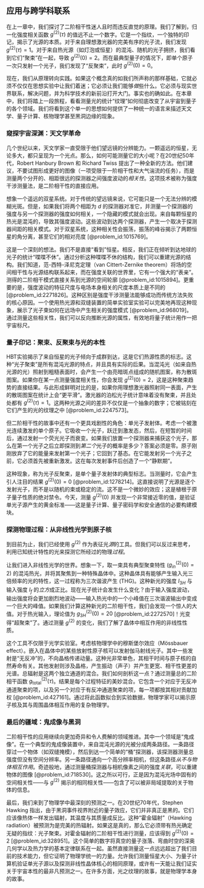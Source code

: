 ## 应用与跨学科联系

在上一章中，我们探讨了二阶相干性迷人且时而违反直觉的原理。我们了解到，归一化强度相关函数 $g^{(2)}(\tau)$ 的值远不止一个数字。它是一个指纹，一个独特的印记，揭示了光源的本质。对于来自理想激光器的完美有序的光子流，我们发现 $g^{(2)}(\tau)=1$。对于来自热光源（如灯泡或恒星）的混沌、随机的光子拥挤，我们看到它们“聚束”在一起，导致 $g^{(2)}(0)=2$。而在最典型量子的情况下，即单个原子一次只发射一个光子，我们发现了“反聚束”，此时 $g^{(2)}(0)=0$。

现在，我们从原理转向实践。如果这个概念真的如我们所声称的那样基础，它就必须不仅仅在思想实验中让我们着迷；它必须让我们能够*做*些什么。它必须与现实世界联系，解决问题，并为科学技术的新前沿打开大门。事实也的确如此。在本章中，我们将踏上一段旅程，看看测量光的统计“纹理”如何彻底改变了从宇宙到量子的各个领域。我们将看到这个单一的思想如何提供了一种统一的语言来描述天文学、量子计算、核物理学甚至黑洞边缘的现象。

### 窥探宇宙深渊：天文学革命

几个世纪以来，天文学家一直受限于他们望远镜的分辨能力。一颗遥远的恒星，无论多大，都只呈现为一个光点。那么，如何可能测量它的大小呢？在20世纪50年代，Robert Hanbury Brown 和 Richard Twiss 提出了一种全新的方法。他们建议，不要试图形成更好的图像（一项受限于一阶相干性和大气湍流的任务），而是测量两个分开的、相距很远的探测器之间强度波动的*相关性*。这项技术被称为强度干涉测量法，是二阶相干性的直接应用。

想象一个遥远的双星系统。对于传统的望远镜来说，它可能只是一个无法分辨的模糊光斑。但是，如果我们将两个相距为 $d$ 的探测器对准它，并测量一个探测器的强度与另一个探测器的强度如何相关，一个隐藏的模式就会出现。来自每颗恒星的热光是混沌的，导致其强度波动。这些波动到达两个探测器，产生一个取决于探测器间距的相关模式。对于双星系统，这种相关性会振荡，振荡的峰谷揭示了两颗恒星的角分离，甚至它们的相对亮度 [@problem_id:1015769]。

这是一个深刻的想法。我们不是直接“看到”恒星。相反，我们正在倾听到达地球的光子的统计“喋喋不休”。通过分析这种喋喋不休的结构，我们可以重建光源的结构。我们知道，范-西特-泽尼克定理（van Cittert-Zernike theorem）将场的空间相干性与光源结构联系起来，而在强度关联的世界里，它有一个强大的“表亲”。测得的二阶相干模式直接关系到光源的空间轮廓 [@problem_id:1015894]。更重要的是，强度波动的特征尺度与电场本身相关的尺度本质上是不同的 [@problem_id:2271826]。这种区别是强度干涉测量法能够成功而传统方法失败的核心原因。一个使用热光源和双缝装置的简单实验室实验可以完美地再现这种现象，展示了光子束如何在远场中产生相关的强度模式 [@problem_id:968019]。通过测量这些相关性，我们可以反向推断光源的属性，有效地将量子统计用作一把宇宙标尺。

### 量子印记：聚束、反聚束与光的本性

HBT实验揭示了来自恒星的光子倾向于成群到达，这是它们热源性质的标志。这种“光子聚束”是所有混沌光源的特点，并且具有实际的后果。当混沌光（如来自热光源的光）照射到粗糙表面时，会产生一个由亮暗斑点组成的随机图案，称为散斑图案。如果你在某一点测量强度相关性，你会发现 $g^{(2)}(0)=2$，这是这种聚束趋势的直接结果。与此形成鲜明对比的是，如果你用理想激光器照射同一表面，产生的散斑图案在统计上会“更平滑”。激光器的泊松光子统计意味着没有聚束，并且处处都有 $g^{(2)}(\tau)=1$。这两种光源之间的差异不仅仅是一个抽象的数字；它被铭刻在它们产生的光的纹理之中 [@problem_id:2247573]。

但二阶相干性的故事中还有一个更具戏剧性的角色：单光子发射体。考虑一个被激光连续激发的单个原子。它吸收一个光子，跃迁到激发态，然后，在短暂的时间后，通过发射一个荧光光子而衰变。如果我们放置一个探测器来捕获这个光子，那么在第一个光子之后立即探测到*第二个*光子的概率是多少？答案必须是零。原子刚刚放弃了它的能量来发射第一个光子；它回到了基态。在它能发射另一个光子之前，它必须首先被重新激发。这在每次发射事件后创造了一个“静默期”。

这种现象，称为光子反聚束，是单个量子发射体的典型标志。当测量时，它会产生引人注目的结果 $g^{(2)}(0)=0$ [@problem_id:1278214]。这直接说明了光源是逐个发射光子，而不是以随机的束或稳定的流。这不是一个微妙的效应；这是植根于原子量子性质的绝对禁令。今天，测量 $g^{(2)}(0)$ 并发现一个非常接近零的值，是验证单光子源产生的黄金标准——这是量子计算、量子密码学和安全通信的必要构建模块。

### 探测物理过程：从非线性光学到原子核

到目前为止，我们已经使用 $g^{(2)}$ 作为表征光*源*的工具。但我们可以反过来思考，利用已知统计特性的光来探测它所经过的物理*过程*。

让我们进入非线性光学的世界。想象一下，取一束具有典型聚束特性 ($g^{(2)}_{in}(0)=2$) 的混沌热光，并将其聚焦到一种特殊晶体中。这种晶体具有能够产生输入光三倍频率的光的特性，这一过程称为三次谐波产生 (THG)。这种新光的强度 $I_{3H}$ 与输入强度 $I_{f}$ 的*立方*成正比。现在光子统计会发生什么变化？由于输入强度波动，输出强度将会更加剧烈地波动——输入热光中的一个小峰值在三次谐波输出中变成一个巨大的峰值。如果我们计算这种新光的二阶相干性，我们会发现一个惊人的大值。对于热光输入，理论值为 $g^{(2)}_{3H}(0) = 20$ [@problem_id:2272570]！光变得“超聚束”了。通过测量 $g^{(2)}$ 的变化，我们了解了晶体中相互作用的非线性性质。

这个工具不仅限于光学实验室。考虑核物理学中的穆斯堡尔效应（Mössbauer effect）。嵌入在晶体中的某些放射性原子核可以发射伽马射线光子。其中一些发射是“无反冲”的，不向晶格传递动量。这种光非常单色，其相干时间与原子核的自然寿命有关。其他发射则涉及晶格，产生振动（声子）并产生更宽、相干性更差的光谱。总辐射是这两个独立通道的混合。我们如何剖析这一点？通过测量总的二阶相干函数 $g^{(2)}_{\text{total}}(\tau)$。结果是每个过程特征的美妙混合。它包含一个对应于无反冲通道聚束的项，以及另一个对应于有反冲通道聚束的项，每一项都按其相对贡献加权 [@problem_id:427161]。通过将此函数拟合到实验数据，物理学家可以揭示原子核及其与周围晶体相互作用的复杂物理学。

### 最后的疆域：鬼成像与黑洞

二阶相干性的应用继续向更加奇异和令人费解的领域推进。其中一个领域是“鬼成像”。在一个典型的鬼成像装置中，来自混沌光源的光被分成两条路径。一条路径穿过一个物体（如双缝掩模），然后到达一个简单的“桶”探测器，该探测器测量总强度但没有空间分辨率。另一条路径通向一个高分辨率相机，但这条路径*从不与物体相互作用*。奇迹般地，通过测量桶探测器与相机像素之间的强度*关联*，可以重建物体的图像 [@problem_id:718530]。这之所以可行，正是因为混沌光场中固有的空间相关性——与 $g^{(2)}$ 揭示的相同相关性——包含了可以被非局域提取的关于物体的信息。

最后，我们来到了物理学中最深刻的预测之一。在20世纪70年代，Stephen Hawking 指出，由于黑洞事件视界附近的量子效应，它们并非真正是黑的。它们应该像热体一样发出辐射，其温度与其质量成反比。这种“霍金辐射”（Hawking radiation）被预测为是完美的热辐射。如果这是真的，那么它必须带有热光确定无疑的指纹：光子聚束。对霍金辐射的二阶相干性进行测量，应该得到 $g^{(2)}(0) = 2$ [@problem_id:328951]。这个简单的数字将真空的量子涨落、弯曲时空的深奥几何学以及热力学的基本定律联系在一起。虽然直接测量这一点远远超出了我们目前的技术能力，但它证明了物理学统一的力量。允许我们测量恒星大小、为量子计算机验证单光子源以及探测非线性晶体核心的相同原理，或许有一天能让我们证实关于宇宙本性的最非凡预测之一。在许多方面，光之纹理的故事，就是物理学本身的故事。